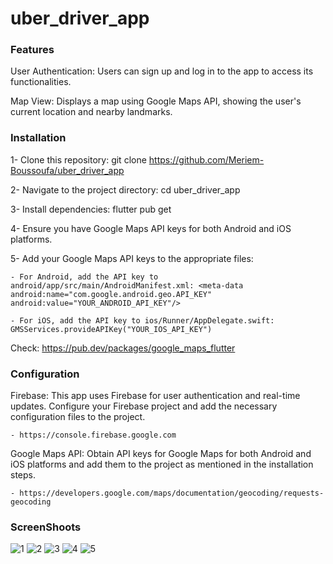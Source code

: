 # uber_driver_app

### Features

User Authentication: Users can sign up and log in to the app to access its functionalities.

Map View: Displays a map using Google Maps API, showing the user's current location and nearby landmarks.

### Installation

1- Clone this repository: git clone https://github.com/Meriem-Boussoufa/uber_driver_app

2- Navigate to the project directory: cd uber_driver_app

3- Install dependencies: flutter pub get

4- Ensure you have Google Maps API keys for both Android and iOS platforms.

5- Add your Google Maps API keys to the appropriate files:

    - For Android, add the API key to android/app/src/main/AndroidManifest.xml: <meta-data android:name="com.google.android.geo.API_KEY" android:value="YOUR_ANDROID_API_KEY"/>
    
    - For iOS, add the API key to ios/Runner/AppDelegate.swift: GMSServices.provideAPIKey("YOUR_IOS_API_KEY")
    
Check: https://pub.dev/packages/google_maps_flutter

### Configuration

Firebase: This app uses Firebase for user authentication and real-time updates. Configure your Firebase project and add the necessary configuration files to the project.

    - https://console.firebase.google.com
    
Google Maps API: Obtain API keys for Google Maps for both Android and iOS platforms and add them to the project as mentioned in the installation steps.

    - https://developers.google.com/maps/documentation/geocoding/requests-geocoding

### ScreenShoots

![1](https://github.com/Meriem-Boussoufa/uber_driver_app/assets/93092761/fcfdaa33-aa37-4782-9055-fa2c23e2d293)
![2](https://github.com/Meriem-Boussoufa/uber_driver_app/assets/93092761/11d2ea2a-6d6a-43a1-860d-3ed5dc7fa9e7)
![3](https://github.com/Meriem-Boussoufa/uber_driver_app/assets/93092761/3c4761f7-7583-4162-9479-0c3974bbb07e)
![4](https://github.com/Meriem-Boussoufa/uber_driver_app/assets/93092761/4e301364-a4db-4870-84a9-ef94f75cefe9)
![5](https://github.com/Meriem-Boussoufa/uber_driver_app/assets/93092761/ca202e99-5399-4e33-baa2-e7243642743d)
